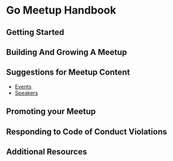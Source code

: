 # Go Meetup Handbook

## Getting Started

## Building And Growing A Meetup

## Suggestions for Meetup Content
- [Events](../events/event-ideas.md)
- [Speakers](../events/speaker-list.md)

## Promoting your Meetup

## Responding to Code of Conduct Violations

## Additional Resources

